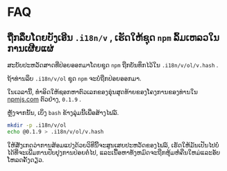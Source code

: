 # FAQ

## ຖືກລຶບໂດຍບັງເອີນ `.i18n/v` , ເຮັດໃຫ້ຊຸດ `npm` ລົ້ມເຫລວໃນການເຜີຍແຜ່

ສະບັບປະຫວັດສາດທີ່ປ່ອຍອອກມາໂດຍຊຸດ `npm` ຖືກບັນທຶກໄວ້ໃນ `.i18n/v/ol/v.hash` .

ຖ້າທ່ານລຶບ `.i18n/v/ol` ຊຸດ `npm` ຈະບໍ່ຖືກປ່ອຍອອກມາ.

ໃນເວລານີ້, ທໍາອິດໃຫ້ຊອກຫາຕົວເລກຂອງຮຸ່ນສຸດທ້າຍຂອງໂຄງການຂອງທ່ານໃນ [npmjs.com](//npmjs.com) ຕົວຢ່າງ, `0.1.9` .

ຫຼັງຈາກນັ້ນ, ເບິ່ງ `bash` ຂ້າງລຸ່ມນີ້ເພື່ອສ້າງໄຟລ໌.

```bash
mkdir -p .i18n/v/ol
echo @0.1.9 > .i18n/v/ol/v.hash
```

ໃຫ້ສັງເກດວ່າການສ້ອມແປງດ້ວຍວິທີນີ້ຈະສູນເສຍປະຫວັດຂອງໄຟລ໌, ເຮັດໃຫ້ມັນເປັນໄປບໍ່ໄດ້ທີ່ຈະເພີ່ມການປັບປຸງການປ່ອຍຕໍ່ໄປ, ແລະເນື້ອຫາທັງຫມົດຈະຖືກຫຸ້ມຫໍ່ຄືນໃຫມ່ແລະອັບໂຫລດຄັ້ງດຽວ.
